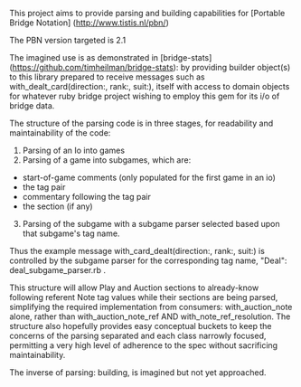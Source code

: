 This project aims to provide parsing and building capabilities for [Portable Bridge Notation] (http://www.tistis.nl/pbn/)

The PBN version targeted is 2.1

The imagined use is as demonstrated in [bridge-stats] (https://github.com/timheilman/bridge-stats):
by providing builder object(s) to this library prepared to receive messages such as
with_dealt_card(direction:, rank:, suit:), itself with access to domain objects for whatever ruby bridge project
wishing to employ this gem for its i/o of bridge data.

The structure of the parsing code is in three stages, for readability and maintainability of the code:

1. Parsing of an Io into games
2. Parsing of a game into subgames, which are:
  * start-of-game comments (only populated for the first game in an io)
  * the tag pair
  * commentary following the tag pair
  * the section (if any)
3. Parsing of the subgame with a subgame parser selected based upon that subgame's tag name.

Thus the example message with_card_dealt(direction:, rank:, suit:) is controlled by the subgame parser for the
corresponding tag name, "Deal": deal_subgame_parser.rb .

This structure will allow Play and Auction sections to already-know following referent Note tag values while their
sections are being parsed, simplifying the required implementation from consumers: with_auction_note alone, rather than
with_auction_note_ref AND with_note_ref_resolution.  The structure also hopefully provides easy conceptual buckets
to keep the concerns of the parsing separated and each class narrowly focused, permitting a very high level of
adherence to the spec without sacrificing maintainability.

The inverse of parsing: building, is imagined but not yet approached.
